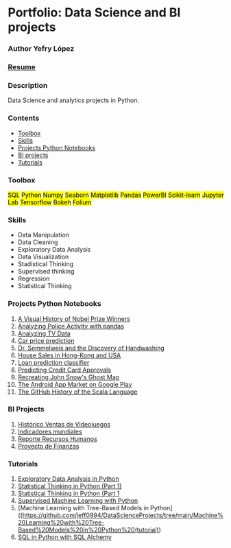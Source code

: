 # Portfolio: Data Science and BI projects

### Author Yefry López
### [Resume](https://jeff0994.github.io/) 

### Description
Data Science and analytics projects in Python.


### Contents
* [Toolbox](#Toolbox)
* [Skills](#Skills)
* [Projects Python Notebooks](#Projects_Python_Notebooks)
* [BI projects](#BI-projects)
* [Tutorials](#Tutorials)


<div id="Toolbox"></div>

### Toolbox
</b> <mark>SQL</mark> <mark>Python</mark> <mark>Numpy</mark> <mark>Seaborn</mark> <mark>Matplotlib</mark> <mark>Pandas</mark> <mark>PowerBI</mark> <mark>Scikit-learn</mark> <mark>Jupyter Lab</mark> <mark>Tensorflow</mark> <mark>Bokeh</mark> <mark>Folium</mark>

<div id="Skills"></div>

### Skills
* Data Manipulation
* Data Cleaning
* Exploratory Data Analysis
* Data Visualization
* Stadistical Thinking
* Supervised thinking
* Regression
* Statistical Thinking

<div id="Projects_Python_Notebooks"></div>

### Projects Python Notebooks

1. [A Visual History of Nobel Prize Winners](https://github.com/jeff0994/DataScienceProjects/tree/main/A%20Visual%20History%20of%20Nobel%20Prize%20Winners)
2. [Analyzing Police Activity with pandas](https://github.com/jeff0994/DataScienceProjects/tree/main/Analyzing%20Police%20Activity%20with%20pandas)
3. [Analyzing TV Data](https://github.com/jeff0994/DataScienceProjects/tree/main/Analyzing%20TV%20Data)
4. [Car price prediction](https://github.com/jeff0994/DataScienceProjects/tree/main/Car_price_prediction_project)
5. [Dr. Semmelweis and the Discovery of Handwashing](https://github.com/jeff0994/DataScienceProjects/tree/main/Dr.%20Semmelweis%20and%20the%20Discovery%20of%20Handwashing)
6. [House Sales in Hong-Kong and USA](https://github.com/jeff0994/DataScienceProjects/tree/main/House%20Sales_in_King_Count_USA)
7. [Loan prediction classifier](https://github.com/jeff0994/DataScienceProjects/tree/main/Loan_prediction_classifier)
8. [Predicting Credit Card Approvals](https://github.com/jeff0994/DataScienceProjects/tree/main/Predicting%20Credit%20Card%20Approvals)
9. [Recreating John Snow's Ghost Map](https://github.com/jeff0994/DataScienceProjects/tree/main/Recreating%20John%20Snow's%20Ghost%20Map)
10. [The Android App Market on Google Play](https://github.com/jeff0994/DataScienceProjects/tree/main/The%20Android%20App%20Market%20on%20Google%20Play)
11. [The GitHub History of the Scala Language](https://github.com/jeff0994/DataScienceProjects/tree/main/The%20GitHub%20History%20of%20the%20Scala%20Language)

<div id="BI-Projects"></div>

### BI Projects

1. [Histórico Ventas de Videojuegos](https://app.powerbi.com/view?r=eyJrIjoiMTYyZjI0NWEtMzFiMS00MzZkLWIxZTktYzM3YzI2NTUzMDc5IiwidCI6ImU3OTg0Y2FjLTI1NDMtNGY4OC04Zjk3LTk1MjQzMzVlNmJjNCIsImMiOjR9&embedImagePlaceholder=true&pageName=ReportSection)
2. [Indicadores mundiales](https://app.powerbi.com/view?r=eyJrIjoiYTMzOTMyYjMtODM3YS00YmQ0LTkzZTctMGVjNmNiNjU1NTU2IiwidCI6ImU3OTg0Y2FjLTI1NDMtNGY4OC04Zjk3LTk1MjQzMzVlNmJjNCIsImMiOjR9&embedImagePlaceholder=true&pageName=ReportSection9bac3d16c1ad310ed530)
3. [Reporte Recursos Humanos](https://app.powerbi.com/view?r=eyJrIjoiN2FhMTZjNmItNzZkNi00YWE3LWJmYmYtYjkyMjEyZGJkM2YwIiwidCI6ImU3OTg0Y2FjLTI1NDMtNGY4OC04Zjk3LTk1MjQzMzVlNmJjNCIsImMiOjR9&embedImagePlaceholder=true&pageName=ReportSection1497fad92b0bd2994021)
4. [Proyecto de Finanzas](https://app.powerbi.com/view?r=eyJrIjoiODhjYmU0YmYtM2E5My00MWZlLThlZDUtNmQyMjhhNjI0NTQ4IiwidCI6ImU3OTg0Y2FjLTI1NDMtNGY4OC04Zjk3LTk1MjQzMzVlNmJjNCIsImMiOjR9&pageName=ReportSection986d14809020c22c0384)

<div id="Tutorials"></div>

### Tutorials

1. [Exploratory Data Analysis in Python](https://github.com/jeff0994/DataScienceProjects/tree/main/Exploratory%20Data%20Analysis%20in%20Python%20(tutorial))
2. [Statistical Thinking in Python (Part 1)](https://github.com/jeff0994/DataScienceProjects/tree/main/Statistical%20Thinking%20in%20Python%20(Part%201)%20(tutorial))
3. [Statistical Thinking in Python (Part 1](https://github.com/jeff0994/DataScienceProjects/tree/main/Statistical%20Thinking%20in%20Python%20(Part%202)%20(tutorial))
4. [Supervised Machine Learning with Python](https://github.com/jeff0994/DataScienceProjects/tree/main/Machine%20Learning%20with%20Sklearn%20(tutorial))
5. [Machine Learning with Tree-Based Models in Python]((https://github.com/jeff0994/DataScienceProjects/tree/main/Machine%20Learning%20with%20Tree-Based%20Models%20in%20Python%20(tutorial))
6. [SQL in Python with SQL Alchemy](https://github.com/jeff0994/DataScienceProjects/tree/main/SQL%20in%20Python%20with%20SQLAlchemy)
